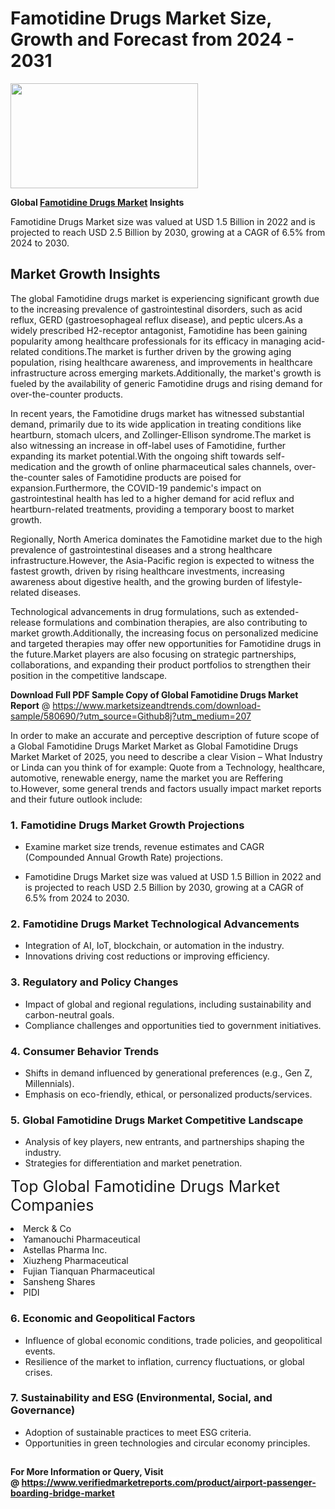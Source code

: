 <H1>Famotidine Drugs Market Size, Growth and Forecast from 2024 - 2031</H1><img class="aligncenter size-medium wp-image-584254" src="https://thirdeyenews.in/wp-content/uploads/2024/09/Global-Market-Research-300x168.jpeg" alt="" width="300" height="168" /><p><strong>Global&nbsp;<a href="https://www.marketsizeandtrends.com/download-sample/580690/?utm_source=Github8j?utm_medium=207">Famotidine Drugs Market</a> Insights</strong></p><p>Famotidine Drugs Market size was valued at USD 1.5 Billion in 2022 and is projected to reach USD 2.5 Billion by 2030, growing at a CAGR of 6.5% from 2024 to 2030.</p><p><h2>Market Growth Insights</h2> <p>The global Famotidine drugs market is experiencing significant growth due to the increasing prevalence of gastrointestinal disorders, such as acid reflux, GERD (gastroesophageal reflux disease), and peptic ulcers.As a widely prescribed H2-receptor antagonist, Famotidine has been gaining popularity among healthcare professionals for its efficacy in managing acid-related conditions.The market is further driven by the growing aging population, rising healthcare awareness, and improvements in healthcare infrastructure across emerging markets.Additionally, the market's growth is fueled by the availability of generic Famotidine drugs and rising demand for over-the-counter products.</p> <p>In recent years, the Famotidine drugs market has witnessed substantial demand, primarily due to its wide application in treating conditions like heartburn, stomach ulcers, and Zollinger-Ellison syndrome.The market is also witnessing an increase in off-label uses of Famotidine, further expanding its market potential.With the ongoing shift towards self-medication and the growth of online pharmaceutical sales channels, over-the-counter sales of Famotidine products are poised for expansion.Furthermore, the COVID-19 pandemic's impact on gastrointestinal health has led to a higher demand for acid reflux and heartburn-related treatments, providing a temporary boost to market growth.</p> <p>Regionally, North America dominates the Famotidine market due to the high prevalence of gastrointestinal diseases and a strong healthcare infrastructure.However, the Asia-Pacific region is expected to witness the fastest growth, driven by rising healthcare investments, increasing awareness about digestive health, and the growing burden of lifestyle-related diseases.</p> <p>Technological advancements in drug formulations, such as extended-release formulations and combination therapies, are also contributing to market growth.Additionally, the increasing focus on personalized medicine and targeted therapies may offer new opportunities for Famotidine drugs in the future.Market players are also focusing on strategic partnerships, collaborations, and expanding their product portfolios to strengthen their position in the competitive landscape.</p> <p><span class=""><strong>Download Full PDF Sample Copy of Global Famotidine Drugs Market Report</strong> @ <a href="https://www.marketsizeandtrends.com/download-sample/580690/?utm_source=Github8j?utm_medium=207" target="_blank">https://www.marketsizeandtrends.com/download-sample/580690/?utm_source=Github8j?utm_medium=207</a></span></p><p>In order to make an accurate and perceptive description of future scope of a Global&nbsp;Famotidine Drugs Market Market as Global&nbsp;Famotidine Drugs Market Market of 2025, you need to describe a clear Vision &ndash; What Industry or Linda can you think of for example: Quote from a Technology, healthcare, automotive, renewable energy, name the market you are Reffering to.However, some general trends and factors usually impact market reports and their future outlook include:</p><h3>1.&nbsp;<strong>Famotidine Drugs Market Growth Projections</strong></h3><ul><li>Examine market size trends, revenue estimates and CAGR (Compounded Annual Growth Rate) projections.</li><li><p>Famotidine Drugs Market size was valued at USD 1.5 Billion in 2022 and is projected to reach USD 2.5 Billion by 2030, growing at a CAGR of 6.5% from 2024 to 2030.</p></li></ul><h3>2.&nbsp;<strong>Famotidine Drugs Market Technological Advancements</strong></h3><ul><li>Integration of AI, IoT, blockchain, or automation in the industry.</li><li>Innovations driving cost reductions or improving efficiency.</li></ul><h3>3.&nbsp;<strong>Regulatory and Policy Changes</strong></h3><ul><li>Impact of global and regional regulations, including sustainability and carbon-neutral goals.</li><li>Compliance challenges and opportunities tied to government initiatives.</li></ul><h3>4.&nbsp;<strong>Consumer Behavior Trends</strong></h3><ul><li>Shifts in demand influenced by generational preferences (e.g., Gen Z, Millennials).</li><li>Emphasis on eco-friendly, ethical, or personalized products/services.</li></ul><h3>5.&nbsp;<strong>Global Famotidine Drugs Market Competitive Landscape</strong></h3><ul><li>Analysis of key players, new entrants, and partnerships shaping the industry.</li><li>Strategies for differentiation and market penetration.</li></ul><p data-pm-slice="1 1 []"><span style="color: inherit; font-family: inherit; font-size: 25px;">Top Global Famotidine Drugs Market Companies</span></p><div class="" data-test-id=""><p><li>Merck & Co</li><li> Yamanouchi Pharmaceutical</li><li> Astellas Pharma Inc.</li><li> Xiuzheng Pharmaceutical</li><li> Fujian Tianquan Pharmaceutical</li><li> Sansheng Shares</li><li> PIDI</li></p></div><h3>6.&nbsp;<strong>Economic and Geopolitical Factors</strong></h3><ul><li>Influence of global economic conditions, trade policies, and geopolitical events.</li><li>Resilience of the market to inflation, currency fluctuations, or global crises.</li></ul><h3>7.&nbsp;<strong>Sustainability and ESG (Environmental, Social, and Governance)</strong></h3><ul><li>Adoption of sustainable practices to meet ESG criteria.</li><li>Opportunities in green technologies and circular economy principles.</li></ul><h2><strong style="font-size: 14px;">For More Information or Query, Visit @&nbsp;</strong><a style="background-color: #ffffff; font-size: 14px;" href="https://www.marketsizeandtrends.com/report/famotidine-drugs-market/" target="_blank">https://www.verifiedmarketreports.com/product/airport-passenger-boarding-bridge-market</a></h2>